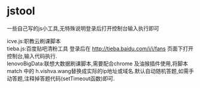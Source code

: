 # jstool
一些自己写的js小工具,无特殊说明登录后打开控制台输入执行即可  

icve.js:职教云刷课脚本  
tieba.js:百度贴吧清粉工具 登录后在 http://tieba.baidu.com/i/i/fans 页面下打开控制台,输入代码执行.  
lenovoBigData:联想大数据刷课脚本,需要配合chrome 及油猴插件使用,将脚本match 中的 h.vishva.wang替换成实际的ip地址或域名.默认自动随机答题,如需手动答题,注释掉答题代码(setTimeout函数)即可.
